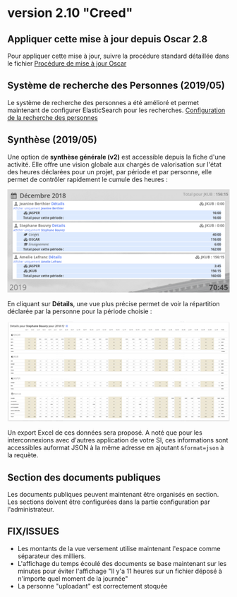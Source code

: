 # version 2.10 "Creed"

## Appliquer cette mise à jour depuis Oscar 2.8

Pour appliquer cette mise à jour, suivre la procédure standard détaillée dans le fichier [Procédure de mise à jour Oscar](./doc/update.md)


## Système de recherche des Personnes (2019/05)

Le système de recherche des personnes a été amélioré et permet maintenant de configurer ElasticSearch pour les recherches. [Configuration de la recherche des personnes](./doc/configuration.md#recherche-des-personnes)


## Synthèse (2019/05)

Une option de **synthèse générale (v2)** est accessible depuis la fiche d'une activité. Elle offre une vision globale aux chargés de valorisation sur l'état des heures déclarées pour un projet, par période et par personne, elle permet de contrôler rapidement le cumule des heures : 

![Synthèse des heures](./doc/images/synthes-2-001.png)

En cliquant sur **Détails**, une vue plus précise permet de voir la répartition déclarée par la personne pour la période choisie : 

![Synthèse des heures](./doc/images/synthes-2-002.png)

Un export Excel de ces données sera proposé. A noté que pour les interconnexions avec d'autres application de votre SI, ces informations sont accessibles auformat JSON à la même adresse en ajoutant `&format=json` à la requète.



## Section des documents publiques

Les documents publiques peuvent maintenant être organisés en section. Les sections doivent être configurées dans la partie configuration par l'administrateur.



## FIX/ISSUES

 - Les montants de la vue versement utilise maintenant l'espace comme séparateur des milliers.
 - L'affichage du temps écoulé des documents se base maintenant sur les minutes pour éviter l'affichage "Il y'a 11 heures sur un fichier déposé à n'importe quel moment de la journée"
 - La personne "uploadant" est correctement stoquée